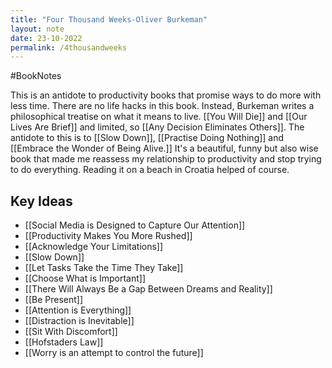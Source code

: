 ```yaml
---
title: "Four Thousand Weeks-Oliver Burkeman"
layout: note
date: 23-10-2022
permalink: /4thousandweeks
---
```

#BookNotes 

This is an antidote to productivity books that promise ways to do more with less time. There are no life hacks in this book. Instead, Burkeman writes a philosophical treatise on what it means to live. [[You Will Die]] and [[Our Lives Are Brief]] and limited, so [[Any Decision Eliminates Others]]. The antidote to this is to [[Slow Down]], [[Practise Doing Nothing]] and [[Embrace the Wonder of Being Alive.]] It's a beautiful, funny but also wise book that made me reassess my relationship to productivity and stop trying to do everything. Reading it on a beach in Croatia helped of course. 

## Key Ideas

- [[Social Media is Designed to Capture Our Attention]]
- [[Productivity Makes You More Rushed]]
- [[Acknowledge Your Limitations]]
- [[Slow Down]]
- [[Let Tasks Take the Time They Take]]
- [[Choose What is Important]]
- [[There Will Always Be a Gap Between Dreams and Reality]]
- [[Be Present]]
- [[Attention is Everything]]
- [[Distraction is Inevitable]]
- [[Sit With Discomfort]]
- [[Hofstaders Law]]
- [[Worry is an attempt to control the future]]